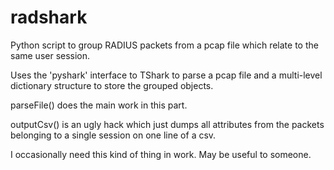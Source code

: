 # radshark

Python script to group RADIUS packets from a pcap file which relate to the same user session.

Uses the 'pyshark' interface to TShark to parse a pcap file and a multi-level dictionary structure to store the grouped objects.

parseFile() does the main work in this part.

outputCsv() is an ugly hack which just dumps all attributes from the packets belonging to a single session on one line of a csv.

I occasionally need this kind of thing in work.  May be useful to someone.
